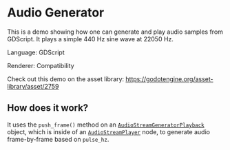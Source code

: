# Audio Generator

This is a demo showing how one can generate and
play audio samples from GDScript.
It plays a simple 440 Hz sine wave at 22050 Hz.

Language: GDScript

Renderer: Compatibility

Check out this demo on the asset library: https://godotengine.org/asset-library/asset/2759

## How does it work?

It uses the `push_frame()` method on an [`AudioStreamGeneratorPlayback`](https://docs.godotengine.org/en/latest/classes/class_audiostreamgeneratorplayback.html)
object, which is inside of an
[`AudioStreamPlayer`](https://docs.godotengine.org/en/latest/classes/class_audiostreamplayer.html)
node, to generate audio frame-by-frame based on `pulse_hz`.

